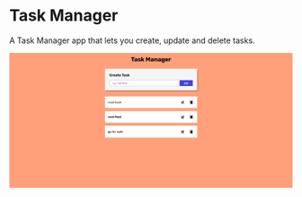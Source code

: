 # Task Manager 

A Task Manager app that lets you create, update and delete tasks.

![](./assets/task_manager_ss.png)

<!-- [live preview](https://task-manager-production-07f5.up.railway.app/) -->